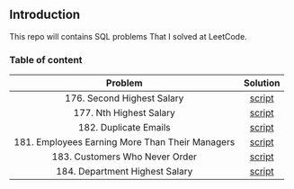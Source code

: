 ## Introduction 
This repo will contains SQL problems That I solved at LeetCode. 

### Table of content 

| Problem      | Solution |
| :-----------: | :-----------: |
| 176. Second Highest Salary| [script](sql_scripts/176.%20Second%20Highest%20Salary.sql)|
| 177. Nth Highest Salary| [script](sql_scripts/177.%20Nth%20Highest%20Salary.sql)|
| 182. Duplicate Emails| [script](sql_scripts/182.%20Duplicate%20Emails.sql)|
| 181. Employees Earning More Than Their Managers| [script](sql_scripts/181.%20Employees%20Earning%20More%20Than%20Their%20Managers.sql)|
| 183. Customers Who Never Order| [script](sql_scripts/183.%20Customers%20Who%20Never%20Order.sql)|
| 184. Department Highest Salary| [script](sql_scripts/184.%20Department%20Highest%20Salary.sql)|